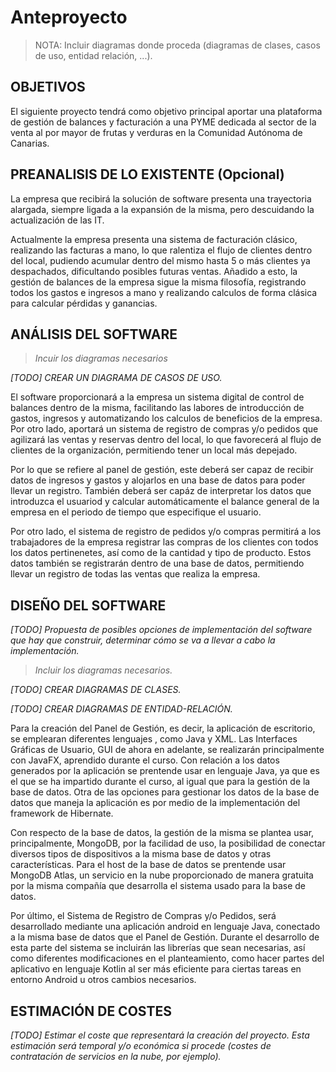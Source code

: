 # Anteproyecto

> NOTA: Incluir diagramas donde proceda (diagramas de clases, casos de uso, entidad relación, ...).

## OBJETIVOS

El siguiente proyecto tendrá como objetivo principal aportar una plataforma de gestión de balances y facturación a una PYME dedicada al sector de la venta al por mayor de frutas y verduras en la Comunidad Autónoma de Canarias.

## PREANALISIS DE LO EXISTENTE (Opcional)

La empresa que recibirá la solución de software presenta una trayectoria alargada, siempre ligada a la expansión de la misma, pero descuidando la actualización de las IT.

Actualmente la empresa presenta una sistema de facturación clásico, realizando las facturas a mano, lo que ralentiza el flujo de clientes dentro del local, pudiendo acumular dentro del mismo hasta 5 o más clientes ya despachados, dificultando posibles futuras ventas. Añadido a esto, la gestión de balances de la empresa sigue la misma filosofía, registrando todos los gastos e ingresos a mano y realizando calculos de forma clásica para calcular pérdidas y ganancias.

## ANÁLISIS DEL SOFTWARE

> *Incuir los diagramas necesarios*

*[TODO] CREAR UN DIAGRAMA DE CASOS DE USO.*

El software proporcionará a la empresa un sistema digital de control de balances dentro de la misma, facilitando las labores de introducción de gastos, ingresos y automatizando los calculos de beneficios de la empresa. Por otro lado, aportará un sistema de registro de compras y/o pedidos que agilizará las ventas y reservas dentro del local, lo que favorecerá al flujo de clientes de la organización, permitiendo tener un local más depejado.

Por lo que se refiere al panel de gestión, este deberá ser capaz de recibir datos de ingresos y gastos y alojarlos en una base de datos para poder llevar un registro. También deberá ser capáz de interpretar los datos que introduzca el usuariod y calcular automáticamente el balance general de la empresa en el periodo de tiempo que especifique el usuario.

Por otro lado, el sistema de registro de pedidos y/o compras permitirá a los trabajadores de la empresa registrar las compras de los clientes con todos los datos pertinenetes, así como de la cantidad y tipo de producto. Estos datos también se registrarán dentro de una base de datos, permitiendo llevar un registro de todas las ventas que realiza la empresa.

## DISEÑO DEL SOFTWARE

*[TODO] Propuesta de posibles opciones de implementación del software que hay que construir, determinar cómo se va a llevar a cabo la implementación.*

>  *Incluir los diagramas necesarios.*

*[TODO] CREAR DIAGRAMAS DE CLASES.*

*[TODO] CREAR DIAGRAMAS DE ENTIDAD-RELACIÓN.*



Para la creación del Panel de Gestión, es decir, la aplicación de escritorio, se emplearan diferentes lenguajes , como Java y XML. Las Interfaces Gráficas de Usuario, GUI de ahora en adelante, se realizarán principalmente con JavaFX, aprendido durante el curso. Con relación a los datos generados por la aplicación se prentende usar en lenguaje Java, ya que es el que se ha impartido durante el curso, al igual que para la gestión de la base de datos. Otra de las opciones para gestionar los datos de la base de datos que maneja la aplicación es por medio de la implementación del framework de Hibernate.



Con respecto de la base de datos, la gestión de la misma se plantea usar, principalmente, MongoDB, por la facilidad de uso, la posibilidad de conectar diversos tipos de dispositivos a la misma base de datos y otras características. Para el host de la base de datos se prentende usar MongoDB Atlas, un servicio en la nube proporcionado de manera gratuita por la misma compañía que desarrolla el sistema usado para la base de datos.



Por último, el Sistema de Registro de Compras y/o Pedidos, será desarrollado mediante una aplicación android en lenguaje Java, conectado a la misma base de datos que el Panel de Gestión. Durante el desarrollo de esta parte del sistema se incluirán las librerías que sean necesarias, así como diferentes modificaciones en el planteamiento, como hacer partes del aplicativo en lenguaje Kotlin al ser más eficiente para ciertas tareas en entorno Android u otros cambios necesarios.



## ESTIMACIÓN DE COSTES

*[TODO] Estimar el coste que representará la creación del proyecto. Esta estimación será temporal y/o económica si procede (costes de contratación de servicios en la nube, por ejemplo).*
